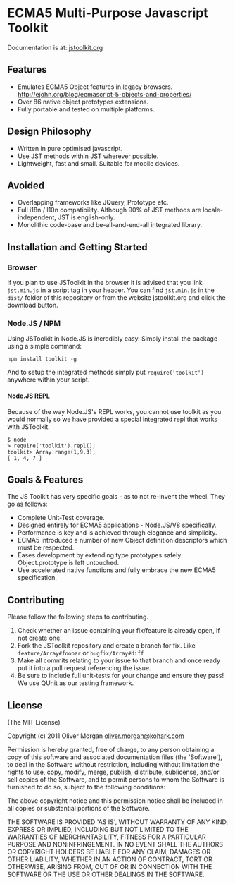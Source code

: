 # ECMA5 Multi-Purpose Javascript Toolkit
Documentation is at: [jstoolkit.org](jstoolkit.org)

## Features
* Emulates ECMA5 Object features in legacy browsers. http://ejohn.org/blog/ecmascript-5-objects-and-properties/
* Over 86 native object prototypes extensions.
* Fully portable and tested on multiple platforms.

## Design Philosophy
* Written in pure optimised javascript.
* Use JST methods within JST wherever possible.
* Lightweight, fast and small. Suitable for mobile devices.

## Avoided
* Overlapping frameworks like JQuery, Prototype etc.
* Full i18n / l10n compatibility. Although 90% of JST methods are locale-independent, JST is english-only.
* Monolithic code-base and be-all-and-end-all integrated library.

## Installation and Getting Started

### Browser
If you plan to use JSToolkit in the browser it is advised that you link `jst.min.js` in a script tag in your header. You can find `jst.min.js` in the `dist/` folder of this repository or from the website jstoolkit.org and click the download button.

### Node.JS / NPM
Using JSToolkit in Node.JS is incredibly easy. Simply install the package using a simple command:

    npm install toolkit -g

And to setup the integrated methods simply put `require('toolkit')` anywhere within your script.

#### Node.JS REPL
Because of the way Node.JS's REPL works, you cannot use toolkit as you would normally so we have provided a special integrated repl that works with JSToolkit.

    $ node
    > require('toolkit').repl();
    toolkit> Array.range(1,9,3);
    [ 1, 4, 7 ]
    
## Goals & Features
The JS Toolkit has very specific goals - as to not re-invent the wheel. They go as follows:

* Complete Unit-Test coverage.
* Designed entirely for ECMA5 applications - Node.JS/V8 specifically.
* Performance is key and is achieved through elegance and simplicity.
* ECMA5 introduced a number of new Object definition descriptors which must be respected.
* Eases development by extending type prototypes safely. Object.prototype is left untouched.
* Use accelerated native functions and fully embrace the new ECMA5 specification.

## Contributing
Please follow the following steps to contributing.

1. Check whether an issue containing your fix/feature is already open, if not create one.
2. Fork the JSToolkit repository and create a branch for fix. Like `feature/Array#foobar` or `bugfix/Array#diff`
3. Make all commits relating to your issue to that branch and once ready put it into a pull request referencing the issue.
4. Be sure to include full unit-tests for your change and ensure they pass! We use QUnit as our testing framework.

## License
(The MIT License)

Copyright (c) 2011 Oliver Morgan <oliver.morgan@kohark.com>

Permission is hereby granted, free of charge, to any person obtaining a copy of this software and associated documentation files (the 'Software'), to deal in the Software without restriction, including without limitation the rights to use, copy, modify, merge, publish, distribute, sublicense, and/or sell copies of the Software, and to permit persons to whom the Software is furnished to do so, subject to the following conditions:

The above copyright notice and this permission notice shall be included in all copies or substantial portions of the Software.

THE SOFTWARE IS PROVIDED 'AS IS', WITHOUT WARRANTY OF ANY KIND, EXPRESS OR IMPLIED, INCLUDING BUT NOT LIMITED TO THE WARRANTIES OF MERCHANTABILITY, FITNESS FOR A PARTICULAR PURPOSE AND NONINFRINGEMENT. IN NO EVENT SHALL THE AUTHORS OR COPYRIGHT HOLDERS BE LIABLE FOR ANY CLAIM, DAMAGES OR OTHER LIABILITY, WHETHER IN AN ACTION OF CONTRACT, TORT OR OTHERWISE, ARISING FROM, OUT OF OR IN CONNECTION WITH THE SOFTWARE OR THE USE OR OTHER DEALINGS IN THE SOFTWARE.
